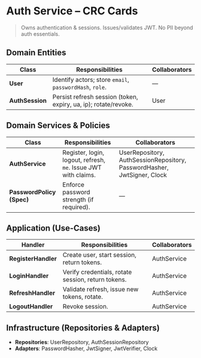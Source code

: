 # Auth Service – CRC Cards

> Owns authentication & sessions. Issues/validates JWT. No PII beyond auth essentials.

## Domain Entities
| Class | Responsibilities | Collaborators |
|------|-------------------|---------------|
| **User** | Identify actors; store `email`, `passwordHash`, `role`. | — |
| **AuthSession** | Persist refresh session (token, expiry, ua, ip); rotate/revoke. | User |

## Domain Services & Policies
| Class | Responsibilities | Collaborators |
|------|-------------------|---------------|
| **AuthService** | Register, login, logout, refresh, `me`. Issue JWT with claims. | UserRepository, AuthSessionRepository, PasswordHasher, JwtSigner, Clock |
| **PasswordPolicy (Spec)** | Enforce password strength (if required). | — |

## Application (Use-Cases)
| Handler | Responsibilities | Collaborators |
|--------|-------------------|---------------|
| **RegisterHandler** | Create user, start session, return tokens. | AuthService |
| **LoginHandler** | Verify credentials, rotate session, return tokens. | AuthService |
| **RefreshHandler** | Validate refresh, issue new tokens, rotate. | AuthService |
| **LogoutHandler** | Revoke session. | AuthService |

## Infrastructure (Repositories & Adapters)
- **Repositories**: UserRepository, AuthSessionRepository  
- **Adapters**: PasswordHasher, JwtSigner, JwtVerifier, Clock
